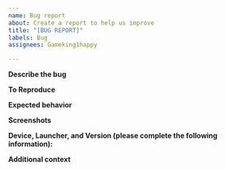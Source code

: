 ```yaml
---
name: Bug report
about: Create a report to help us improve
title: "[BUG REPORT]"
labels: Bug
assignees: Gameking1happy

---
```

<!--IF THIS IS A SECURITY VULNERABILITY OPEN A REPORT FOR THAT HERE: https://github.com/Gameking1happy-Development/GK1H-Vanilla-Plus/security/advisories/new-->
**Describe the bug**  
<!--Give a clear and concise description of what the bug is.-->

**To Reproduce**  
<!--Provide steps to reproduce the behavior, like so:  
1. Go to '...'  
2. Click on '....'  
3. Scroll down to '....'  
4. See error-->

**Expected behavior**  
<!--Give a clear and concise description of what you expected to happen.-->

**Screenshots**  
<!--If applicable, add screenshots to help explain your problem.-->

**Device, Launcher, and Version (please complete the following information):**  
<!--Windows/MacOS/Linux  
OS Version  
Modrinth/CurseForge/ATLauncher/Prism Launcher/Minecraft Launcher/Other  
Client/Server  
Modpack Version-->

**Additional context**  
<!--Add any other context about the problem here.-->

